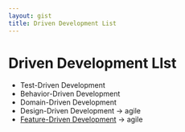 ```yaml
---
layout: gist
title: Driven Development List
---
```


# Driven Development LIst

- Test-Driven Development
- Behavior-Driven Development
- Domain-Driven Development
- Design-Driven Development -> agile
- [Feature-Driven Development](https://en.wikipedia.org/wiki/Feature-driven_development) -> agile